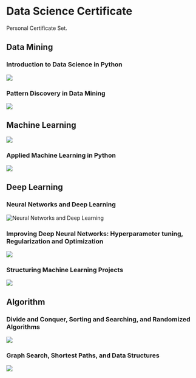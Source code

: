 # Data Science Certificate
Personal Certificate Set.

## Data Mining

### Introduction to Data Science in Python

![](ds101.png)

### Pattern Discovery in Data Mining

![](pddm.png)

## Machine Learning

![](ml.png)

### Applied Machine Learning in Python

![](applied_ml.png)

## Deep Learning

### Neural Networks and Deep Learning

![Neural Networks and Deep Learning](dl1.png)

### Improving Deep Neural Networks: Hyperparameter tuning, Regularization and Optimization

![](dl2.png)

### Structuring Machine Learning Projects

![](dl3.png)

## Algorithm

### Divide and Conquer, Sorting and Searching, and Randomized Algorithms

![](Algorithm1.png)

### Graph Search, Shortest Paths, and Data Structures

![](Algorithm2.png)
